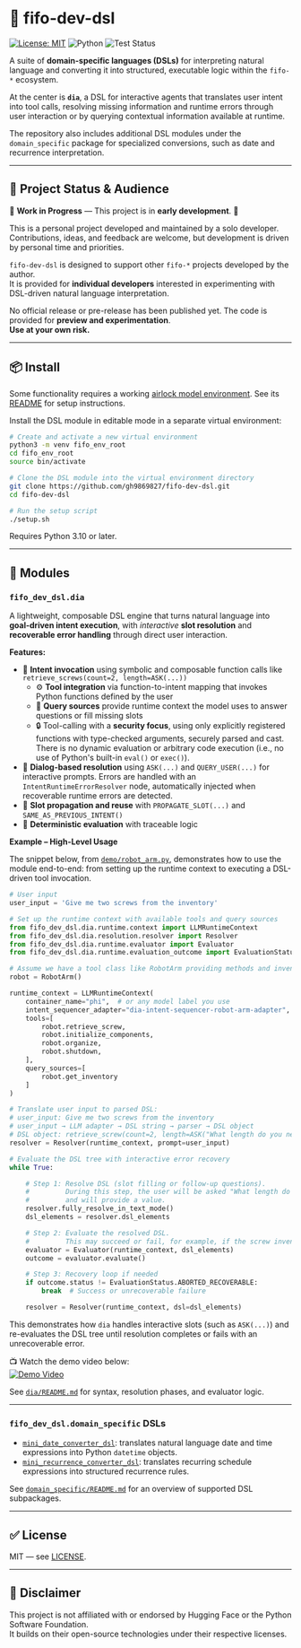 # 🧠 fifo-dev-dsl

[![License: MIT](https://img.shields.io/badge/License-MIT-yellow.svg)](LICENSE) 
![Python](https://img.shields.io/badge/Python-3.10%2B-blue.svg) 
![Test Status](https://github.com/gh9869827/fifo-dev-dsl/actions/workflows/test.yml/badge.svg)

A suite of **domain-specific languages (DSLs)** for interpreting natural language and converting it into structured, executable logic within the `fifo-*` ecosystem.

At the center is **`dia`**, a DSL for interactive agents that translates user intent into tool calls, resolving missing information and runtime errors through user interaction or by querying contextual information available at runtime.

The repository also includes additional DSL modules under the `domain_specific` package for specialized conversions, such as date and recurrence interpretation.

---

## 🎯 Project Status & Audience

🚧 **Work in Progress** — This project is in **early development**. 🚧

This is a personal project developed and maintained by a solo developer.  
Contributions, ideas, and feedback are welcome, but development is driven by personal time and priorities.

`fifo-dev-dsl` is designed to support other `fifo-*` projects developed by the author.  
It is provided for **individual developers** interested in experimenting with DSL-driven natural language interpretation.

No official release or pre-release has been published yet. The code is provided for **preview and experimentation**.  
**Use at your own risk.**

---

## 📦 Install

Some functionality requires a working [airlock model environment](https://github.com/gh9869827/fifo-tool-airlock-model-env). See its [README](https://github.com/gh9869827/fifo-tool-airlock-model-env/blob/main/README.md) for setup instructions.

Install the DSL module in editable mode in a separate virtual environment:

```bash
# Create and activate a new virtual environment
python3 -m venv fifo_env_root
cd fifo_env_root
source bin/activate

# Clone the DSL module into the virtual environment directory
git clone https://github.com/gh9869827/fifo-dev-dsl.git
cd fifo-dev-dsl

# Run the setup script
./setup.sh
```

Requires Python 3.10 or later.

---

## 🧩 Modules

### `fifo_dev_dsl.dia`

A lightweight, composable DSL engine that turns natural language into **goal-driven intent execution**, with *interactive* **slot resolution** and **recoverable error handling** through direct user interaction.

**Features:**

- 🧠 **Intent invocation** using symbolic and composable function calls like `retrieve_screws(count=2, length=ASK(...))`
  - ⚙️ **Tool integration** via function-to-intent mapping that invokes Python functions defined by the user  
  - 📡 **Query sources** provide runtime context the model uses to answer questions or fill missing slots  
  - 🔒 Tool-calling with a **security focus**, using only explicitly registered functions with type-checked arguments, securely parsed and cast. There is no dynamic evaluation or arbitrary code execution (i.e., no use of Python's built-in `eval()` or `exec()`).
- 💬 **Dialog-based resolution** using `ASK(...)` and `QUERY_USER(...)` for interactive prompts. Errors are handled with an `IntentRuntimeErrorResolver` node, automatically injected when recoverable runtime errors are detected.
- 🔁 **Slot propagation and reuse** with `PROPAGATE_SLOT(...)` and `SAME_AS_PREVIOUS_INTENT()`  
- 🧪 **Deterministic evaluation** with traceable logic  

**Example – High-Level Usage**

The snippet below, from [`demo/robot_arm.py`](fifo_dev_dsl/dia/demo/robot_arm.py), demonstrates how to use the module end-to-end: from setting up the runtime context to executing a DSL-driven tool invocation.

```python
# User input
user_input = 'Give me two screws from the inventory'

# Set up the runtime context with available tools and query sources
from fifo_dev_dsl.dia.runtime.context import LLMRuntimeContext
from fifo_dev_dsl.dia.resolution.resolver import Resolver
from fifo_dev_dsl.dia.runtime.evaluator import Evaluator
from fifo_dev_dsl.dia.runtime.evaluation_outcome import EvaluationStatus

# Assume we have a tool class like RobotArm providing methods and inventory
robot = RobotArm()

runtime_context = LLMRuntimeContext(
    container_name="phi",  # or any model label you use
    intent_sequencer_adapter="dia-intent-sequencer-robot-arm-adapter",
    tools=[
        robot.retrieve_screw,
        robot.initialize_components,
        robot.organize,
        robot.shutdown,
    ],
    query_sources=[
        robot.get_inventory
    ]
)

# Translate user input to parsed DSL:
# user_input: Give me two screws from the inventory
# user_input → LLM adapter → DSL string → parser → DSL object
# DSL object: retrieve_screw(count=2, length=ASK("What length do you need?"))
resolver = Resolver(runtime_context, prompt=user_input)

# Evaluate the DSL tree with interactive error recovery
while True:

    # Step 1: Resolve DSL (slot filling or follow-up questions).
    #         During this step, the user will be asked "What length do you need?"
    #         and will provide a value.
    resolver.fully_resolve_in_text_mode()
    dsl_elements = resolver.dsl_elements

    # Step 2: Evaluate the resolved DSL.
    #         This may succeed or fail, for example, if the screw inventory is insufficient.
    evaluator = Evaluator(runtime_context, dsl_elements)
    outcome = evaluator.evaluate()

    # Step 3: Recovery loop if needed
    if outcome.status != EvaluationStatus.ABORTED_RECOVERABLE:
        break  # Success or unrecoverable failure

    resolver = Resolver(runtime_context, dsl=dsl_elements)
```

This demonstrates how `dia` handles interactive slots (such as `ASK(...)`) and re-evaluates the DSL tree until resolution completes or fails with an unrecoverable error.

📺 Watch the demo video below:  
[![Demo Video](https://img.youtube.com/vi/wbdLcn9Wizc/hqdefault.jpg)](https://www.youtube.com/watch?v=wbdLcn9Wizc)

See [`dia/README.md`](fifo_dev_dsl/dia/README.md) for syntax, resolution phases, and evaluator logic.

---

### `fifo_dev_dsl.domain_specific` DSLs

- [`mini_date_converter_dsl`](fifo_dev_dsl/domain_specific/mini_date_converter_dsl/README.md): translates natural language date and time expressions into Python `datetime` objects.
- [`mini_recurrence_converter_dsl`](fifo_dev_dsl/domain_specific/mini_recurrence_converter_dsl/README.md): translates recurring schedule expressions into structured recurrence rules.

See [`domain_specific/README.md`](fifo_dev_dsl/domain_specific/README.md) for an overview of supported DSL subpackages.

---

## ✅ License

MIT — see [LICENSE](LICENSE).

---

## 📄 Disclaimer

This project is not affiliated with or endorsed by Hugging Face or the Python Software Foundation.  
It builds on their open-source technologies under their respective licenses.

